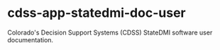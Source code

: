 # cdss-app-statedmi-doc-user
Colorado's Decision Support Systems (CDSS) StateDMI software user documentation.
